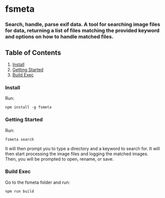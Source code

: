 # fsmeta
### Search, handle, parse exif data. A tool for searching image files for data, returning a list of files matching the provided keyword and options on how to handle matched files.

## Table of Contents
1. [ Install ](#install) <br />
2. [ Getting Started ](#gettingstarted) <br />
3. [ Build Exec ](#compile) <br />

<a name="install"></a>
### Install
Run:
    
    npm install -g fsmeta

<a name="gettingstarted"></a>
### Getting Started
Run:
    
    fsmeta search

It will then prompt you to type a directory and a keyword to search for. It will then start processing the image files and logging the matched images. Then, you will be prompted to open, rename, or save.

<a name="compile"></a>
### Build Exec
Go to the fsmeta folder and run: 
    
    npm run build
